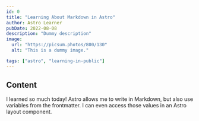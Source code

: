```yaml
---
id: 0
title: "Learning About Markdown in Astro"
author: Astro Learner
pubDate: 2022-08-08
description: "Dummy description"
image:
  url: "https://picsum.photos/800/130"
  alt: "This is a dummy image."

tags: ["astro", "learning-in-public"]
---
```


## Content

I learned so much today! Astro allows me to write in Markdown, but also use variables from the frontmatter. I can even access those values in an Astro layout component.
